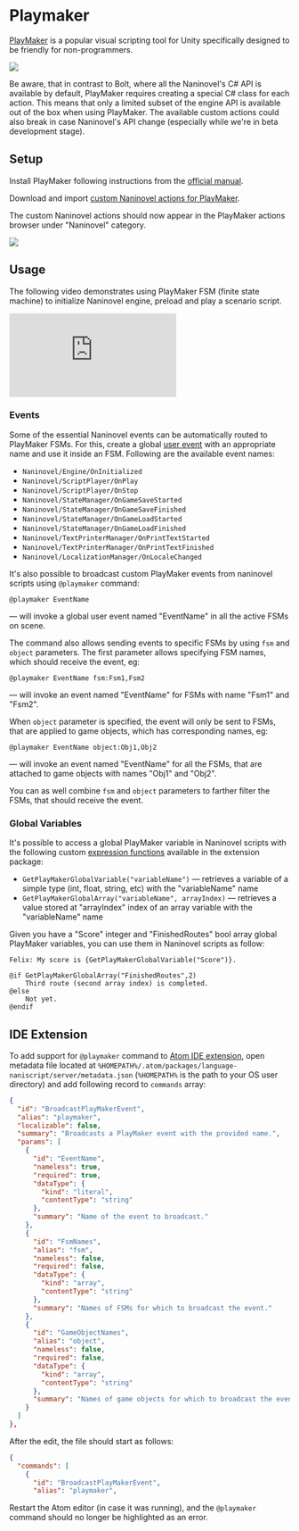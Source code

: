 ﻿# Playmaker

[PlayMaker](https://assetstore.unity.com/packages/tools/visual-scripting/playmaker-368) is a popular visual scripting tool for Unity specifically designed to be friendly for non-programmers. 

![](https://i.gyazo.com/0a5b219b059fd61c85d225e903d77857.png)

Be aware, that in contrast to Bolt, where all the Naninovel's C# API is available by default, PlayMaker requires creating a special C# class for each action. This means that only a limited subset of the engine API is available out of the box when using PlayMaker. The available custom actions could also break in case Naninovel's API change (especially while we're in beta development stage).

## Setup

Install PlayMaker following instructions from the [official manual](https://hutonggames.fogbugz.com/default.asp?W11).

Download and import [custom Naninovel actions for PlayMaker](https://github.com/Elringus/NaninovelPlayMaker/raw/master/NaninovelPlayMaker.unitypackage).

The custom Naninovel actions should now appear in the PlayMaker actions browser under "Naninovel" category.

![](https://i.gyazo.com/a40b0b7b21c73d3b5f64b005085198ea.png)

## Usage

The following video demonstrates using PlayMaker FSM (finite state machine) to initialize Naninovel engine, preload and play a scenario script.

<div class="video-container">
    <iframe src="https://www.youtube-nocookie.com/embed/N856vi18XVU" frameborder="0" allow="accelerometer; autoplay; encrypted-media; gyroscope; picture-in-picture" allowfullscreen></iframe>
</div>

### Events

Some of the essential Naninovel events can be automatically routed to PlayMaker FSMs. For this, create a global [user event](https://hutonggames.fogbugz.com/default.asp?W148) with an appropriate name and use it inside an FSM. Following are the available event names:

- `Naninovel/Engine/OnInitialized`
- `Naninovel/ScriptPlayer/OnPlay`
- `Naninovel/ScriptPlayer/OnStop`
- `Naninovel/StateManager/OnGameSaveStarted`
- `Naninovel/StateManager/OnGameSaveFinished`
- `Naninovel/StateManager/OnGameLoadStarted`
- `Naninovel/StateManager/OnGameLoadFinished`
- `Naninovel/TextPrinterManager/OnPrintTextStarted`
- `Naninovel/TextPrinterManager/OnPrintTextFinished`
- `Naninovel/LocalizationManager/OnLocaleChanged`

It's also possible to broadcast custom PlayMaker events from naninovel scripts using `@playmaker` command:

```
@playmaker EventName
```

— will invoke a global user event named "EventName" in all the active FSMs on scene.

The command also allows sending events to specific FSMs by using `fsm` and `object` parameters. The first parameter allows specifying FSM names, which should receive the event, eg: 

```
@playmaker EventName fsm:Fsm1,Fsm2
```

— will invoke an event named "EventName" for FSMs with name "Fsm1" and "Fsm2".  

When `object` parameter is specified, the event will only be sent to FSMs, that are applied to game objects, which has corresponding names, eg:

```
@playmaker EventName object:Obj1,Obj2
```

— will invoke an event named "EventName" for all the FSMs, that are attached to game objects with names "Obj1" and "Obj2".  

You can as well combine `fsm` and `object` parameters to farther filter the FSMs, that should receive the event.

### Global Variables

It's possible to access a global PlayMaker variable in Naninovel scripts with the following custom [expression functions](/guide/script-expressions.html#expression-functions) available in the extension package:
 - `GetPlayMakerGlobalVariable("variableName")` — retrieves a variable of a simple type (int, float, string, etc) with the "variableName" name
 - `GetPlayMakerGlobalArray("variableName", arrayIndex)` — retrieves a value stored at "arrayIndex" index of an array variable with the "variableName" name

Given you have a "Score" integer and "FinishedRoutes" bool array global PlayMaker variables, you can use them in Naninovel scripts as follow:
```
Felix: My score is {GetPlayMakerGlobalVariable("Score")}.

@if GetPlayMakerGlobalArray("FinishedRoutes",2)
    Third route (second array index) is completed.
@else
    Not yet.
@endif
```

## IDE Extension

To add support for `@playmaker` command to [Atom IDE extension](/guide/naninovel-scripts.md#ide-support), open metadata file located at `%HOMEPATH%/.atom/packages/language-naniscript/server/metadata.json` (`%HOMEPATH%` is the path to your OS user directory) and add following record to `commands` array: 

```json
{
  "id": "BroadcastPlayMakerEvent",
  "alias": "playmaker",
  "localizable": false,
  "summary": "Broadcasts a PlayMaker event with the provided name.",
  "params": [
    {
      "id": "EventName",
      "nameless": true,
      "required": true,
      "dataType": {
        "kind": "literal",
        "contentType": "string"
      },
      "summary": "Name of the event to broadcast."
    },
    {
      "id": "FsmNames",
      "alias": "fsm",
      "nameless": false,
      "required": false,
      "dataType": {
        "kind": "array",
        "contentType": "string"
      },
      "summary": "Names of FSMs for which to broadcast the event."
    },
    {
      "id": "GameObjectNames",
      "alias": "object",
      "nameless": false,
      "required": false,
      "dataType": {
        "kind": "array",
        "contentType": "string"
      },
      "summary": "Names of game objects for which to broadcast the event."
    }
  ]
},
```

After the edit, the file should start as follows:

```json
{
  "commands": [
    {
      "id": "BroadcastPlayMakerEvent",
      "alias": "playmaker",
```

Restart the Atom editor (in case it was running), and the `@playmaker` command should no longer be highlighted as an error.


